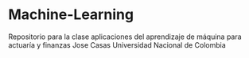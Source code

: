 # Machine-Learning
Repositorio para la clase aplicaciones del aprendizaje de máquina para actuaría y finanzas
Jose Casas
Universidad Nacional de Colombia 
